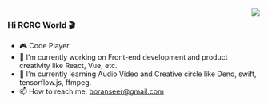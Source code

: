 <img align="right" src="https://github-readme-stats.vercel.app/api?username=iqorange&show_icons=true&icon_color=CE1D2D&text_color=718096&bg_color=ffffff&hide_title=true" />

### Hi RCRC World 🎬
- 🎮 Code Player.
- 🔭 I’m currently working on Front-end development and product creativity like React, Vue, etc.
- 🌱 I’m currently learning Audio Video and Creative circle like Deno, swift, tensorflow.js, ffmpeg.
- 📫 How to reach me: boranseer@gmail.com

<!--
**iqorange/iqorange** is a ✨ _special_ ✨ repository because its `README.md` (this file) appears on your GitHub profile.

Here are some ideas to get you started:

- 🔭 I’m currently working on ...
- 🌱 I’m currently learning ...
- 👯 I’m looking to collaborate on ...
- 🤔 I’m looking for help with ...
- 💬 Ask me about ...
- 📫 How to reach me: ...
- 😄 Pronouns: ...
- ⚡ Fun fact: ...
-->
